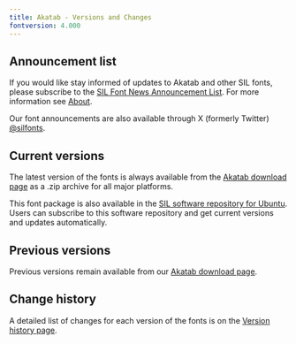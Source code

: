 ```yaml
---
title: Akatab - Versions and Changes
fontversion: 4.000
---
```


## Announcement list

If you would like stay informed of updates to Akatab and other SIL fonts, please subscribe to the [SIL Font News Announcement List](https://groups.google.com/a/groups.sil.org/forum/#!forum/sil-font-news). For more information see [About](about.md).

Our font announcements are also available through X (formerly Twitter) [\@silfonts](https://x.com/silfonts).

## Current versions

The latest version of the fonts is always available from the [Akatab download page](https://software.sil.org/akatab#downloads) as a .zip archive for all major platforms.

This font package is also available in the [SIL software repository for Ubuntu](https://packages.sil.org/). Users can subscribe to this software repository and get current versions and updates automatically.

## Previous versions

Previous versions remain available from our [Akatab download page](https://software.sil.org/akatab#downloads).

## Change history

A detailed list of changes for each version of the fonts is on the [Version history page](history.md).
